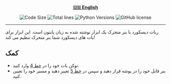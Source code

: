 <div align="center">

[**🇺🇸 English**](README.md)
</div>

<p align="center">
    <img src="https://img.shields.io/github/languages/code-size/robonamari/Animated-Banner-Discord-Bot?style=flat" alt="Code Size">
    <img src="https://tokei.rs/b1/github/robonamari/Animated-Banner-Discord-Bot?style=flat" alt="Total lines">
    <img src="https://img.shields.io/badge/python-%5E3.7-blue" alt="Python Versions">
    <img src="https://img.shields.io/github/license/robonamari/Animated-Banner-Discord-Bot" alt="GitHub license">
</p>

---

ربات دیسکورد با بنر متحرک یک ابزار نوشته شده به زبان پایتون است. این ابزار برای بات های دیسکورد شما بنر متحرک تنظیم می کند!
## کمک
* توکن بات خود را در [خط 4](https://github.com/robonamari/Animated-Banner-Discord-Bot/blob/main/main.py#L4) وارد کنید.
* بنر فایل خود را در پوشه قرار دهید و سپس در [خط 5](https://github.com/robonamari/Animated-Banner-Discord-Bot/blob/main/main.py#L5) تغییر دهید و مسیر خود را تعیین کنید.
